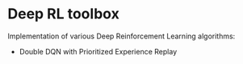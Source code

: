 # Deep RL toolbox
Implementation of various Deep Reinforcement Learning algorithms:
- Double DQN with Prioritized Experience Replay
